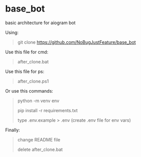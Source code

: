 # base_bot

basic architecture for aiogram bot

Using:

> git clone https://github.com/NoBugJustFeature/base_bot

Use this file for cmd:
> after_clone.bat

Use this file for ps:
> after_clone.ps1

Or use this commands:
> python -m venv env
> 
> pip install -r requirements.txt
> 
> type .env.example > .env (create .env file for env vars)

Finally:
> change README file
> 
> delete after_clone.bat 
